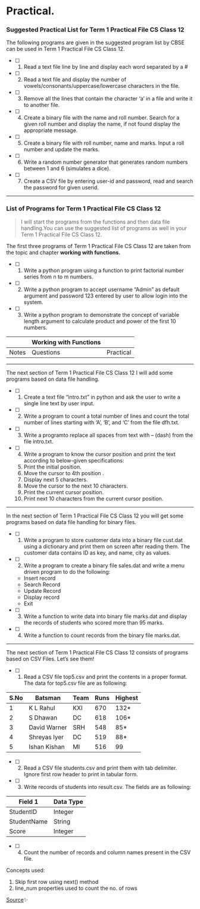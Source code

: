 # Practical.

### Suggested Practical List for Term 1 Practical File CS Class 12

The following programs are given in the suggested program list by CBSE can be used in Term 1 Practical File CS Class 12.

- [ ] 1. Read a text file line by line and display each word separated by a #
- [ ] 2. Read a text file and display the number of vowels/consonants/uppercase/lowercase characters in the file.
- [ ] 3. Remove all the lines that contain the character ‘a’ in a file and write it to another file.
- [ ] 4. Create a binary file with the name and roll number. Search for a given roll number and display the name, if not found display the appropriate message.
- [ ] 5. Create a binary file with roll number, name and marks. Input a roll number and update the marks.
- [ ] 6. Write a random number generator that generates random numbers between 1 and 6 (simulates a dice).
- [ ] 7. Create a CSV file by entering user-id and password, read and search the password for given userid.
___________________________________________________

### List of Programs for Term 1 Practical File CS Class 12

> I will start the programs from the functions and then data file handling.You can use the suggested list of programs as well in your Term 1 Practical File CS Class 12.

The first three programs of Term 1 Practical File CS Class 12 are taken from the topic and chapter **working with functions.**

- [ ] 1. Write a python program using a function to print factorial number series from n to m numbers.
- [ ] 2. Write a python program to accept username “Admin” as default argument and password 123 entered by user to allow login into the system.
- [ ] 3. Write a python program to demonstrate the concept of variable length argument to calculate product and power of the first 10 numbers.

|	      | Working  with Functions |	         | 
|---    |---                      |  ---     |
| Notes	| Questions               | Practical|

___________________________________________________

The next section of Term 1 Practical File CS Class 12 I will add some programs based on data file handling.

- [ ] 1. Create a text file “intro.txt” in python and ask the user to write a single line text by user input.
- [ ] 2. Write a program to count a total number of lines and count the total number of lines starting with ‘A’, ‘B’, and ‘C’ from the file dfh.txt.
- [ ] 3. Write a programto replace all spaces from text with – (dash) from the file intro.txt.
- [ ] 4. Write a program to know the cursor position and print the text according to below-given specifications:  
   1. Print the initial position. 
   2. Move the cursor to 4th position .
   3. Display next 5 characters.
   4. Move the cursor to the next 10 characters. 
   5. Print the current cursor position.
   6. Print next 10 characters from the current cursor position.
___________________________________________________

In the next section of Term 1 Practical File CS Class 12 you will get some programs based on data file handling for binary files.

- [ ] 1. Write a program to store customer data into a binary file cust.dat using a dictionary and print them on screen after reading them. The customer data contains ID as key, and name, city as values.

- [ ] 2. Write a program to create a binary file sales.dat and write a menu driven program to do the following:
   - Insert record 
   - Search Record
   - Update Record
   - Display record
   - Exit

- [ ] 3. Write a function to write data into binary file marks.dat and display the records of students who scored more than 95 marks.

- [ ] 4. Write a function to count records from the binary file marks.dat.
___________________________________________________

The next section of Term 1 Practical File CS Class 12 consists of programs based on CSV Files. Let’s see them!

- [ ] 1. Read a CSV file top5.csv and print the contents in a proper format. The data for top5.csv file are as following:

|S.No|Batsman     |Team   |Runs |Highest|
|--- |---         |---    |---  |---    |
|1   |K L Rahul   | KXI	  |670  |132*   |
|2	 |S Dhawan    |	DC	  |618  |106*   |
|3	 |David Warner|	SRH	  |548  |85*    |
|4	 |Shreyas Iyer|	DC	  |519  |88*    |
|5	 |Ishan Kishan|	MI  	|516  |99     |

- [ ] 2. Read a CSV file students.csv and print them with tab delimiter. Ignore first row header to print in tabular form. 
- [ ] 3. Write records of students into result.csv. The fields are as following:

|Field 1	   |Data Type |
|---         |---       |
|StudentID	 |Integer   |
|StudentName |String    |
|Score 	     |Integer   |  

- [ ] 4. Count the number of records and column names present in the CSV file.

Concepts used:

1. Skip first row using next() method
2. line_num properties used to count the no. of rows

 [Source](https://www.tutorialaicsip.com/cs-xii-pra/term-1-practical-file-cs-class-12/)✨
